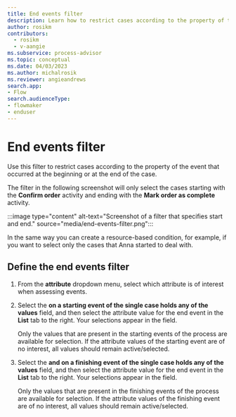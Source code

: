 ```yaml
---
title: End events filter
description: Learn how to restrict cases according to the property of the event that occurred at the beginning or at the end of the case in minit.
author: rosikm
contributors:
  - rosikm
  - v-aangie
ms.subservice: process-advisor
ms.topic: conceptual
ms.date: 04/03/2023
ms.author: michalrosik
ms.reviewer: angieandrews
search.app:
- Flow
search.audienceType:
- flowmaker
- enduser
---
```


# End events filter

Use this filter to restrict cases according to the property of the event that occurred at the beginning or at the end of the case.

The filter in the following screenshot will only select the cases starting with the **Confirm order** activity and ending with the **Mark order as complete** activity.

:::image type="content" alt-text="Screenshot of a filter that specifies start and end." source="media/end-events-filter.png":::

In the same way you can create a resource-based condition, for example, if you want to select only the cases that Anna started to deal with.

## Define the end events filter

1. From the **attribute** dropdown menu, select which attribute is of interest when assessing events.

1. Select the **on a starting event of the single case holds any of the values** field, and then select the attribute value for the end event in the **List** tab to the right. Your selections appear in the field.

    Only the values that are present in the starting events of the process are available for selection. If the attribute values of the starting event are of no interest, all values should remain active/selected.

1. Select the **and on a finishing event of the single case holds any of the values** field, and then select the attribute value for the end event in the **List** tab to the right. Your selections appear in the field.

    Only the values that are present in the finishing events of the process are available for selection. If the attribute values of the finishing event are of no interest, all values should remain active/selected.


